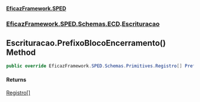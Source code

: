 #### [EficazFramework.SPED](EficazFrameworkSPED.md 'EficazFramework SPED')
### [EficazFramework.SPED.Schemas.ECD](EficazFramework.SPED.Schemas.ECD.md 'EficazFramework.SPED.Schemas.ECD').[Escrituracao](EficazFramework.SPED.Schemas.ECD/Escrituracao.md 'EficazFramework.SPED.Schemas.ECD.Escrituracao')

## Escrituracao.PrefixoBlocoEncerramento() Method

```csharp
public override EficazFramework.SPED.Schemas.Primitives.Registro[] PrefixoBlocoEncerramento();
```

#### Returns
[Registro](EficazFramework.SPED.Schemas.Primitives/Registro.md 'EficazFramework.SPED.Schemas.Primitives.Registro')[[]](https://docs.microsoft.com/en-us/dotnet/api/System.Array 'System.Array')